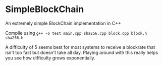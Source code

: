 # SimpleBlockChain
An extremely simple BlockChain implementation in C++

Compile using `g++ -o test main.cpp sha256.cpp block.cpp block.h sha256.h`

A difficulty of 5 seems best for most systems to receive a blockrate that isn't too fast but doesn't take all day. Playing around with this really helps you see how difficulty grows exponentially.

